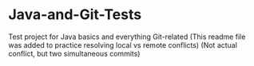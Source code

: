 # Java-and-Git-Tests
Test project for Java basics and everything Git-related
(This readme file was added to practice resolving local vs remote conflicts)
(Not actual conflict, but two simultaneous commits)
